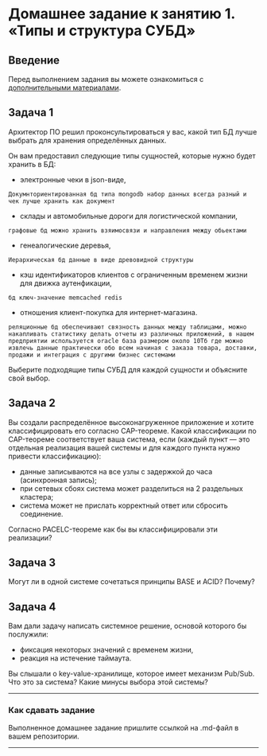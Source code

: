 # Домашнее задание к занятию 1. «Типы и структура СУБД»

## Введение

Перед выполнением задания вы можете ознакомиться с 
[дополнительными материалами](https://github.com/netology-code/virt-homeworks/tree/virt-11/additional).

## Задача 1

Архитектор ПО решил проконсультироваться у вас, какой тип БД 
лучше выбрать для хранения определённых данных.

Он вам предоставил следующие типы сущностей, которые нужно будет хранить в БД:

- электронные чеки в json-виде,
```
Докумнториентированная бд типа mongodb набор данных всегда разный и чек лучше хранить как документ
```
- склады и автомобильные дороги для логистической компании,
```
графовые бд можно хранить взяимосвязи и направления между обьектами
```
- генеалогические деревья,
```
Иерархическая бд данные в виде древовидной структуры
```
- кэш идентификаторов клиентов с ограниченным временем жизни для движка аутенфикации,
```
бд ключ-значение memcached redis
```
- отношения клиент-покупка для интернет-магазина.
```
реляционные бд обеспечивают связность данных между таблицами, можно накапливать статистику делать отчеты из различных приложений, в нашем предприятии используется oracle база размером около 10Тб где можно извлечь данные практически обо всем начиная с заказа товара, доставки, продажи и интеграция с другими бизнес системами
```

Выберите подходящие типы СУБД для каждой сущности и объясните свой выбор.

## Задача 2

Вы создали распределённое высоконагруженное приложение и хотите классифицировать его согласно 
CAP-теореме. Какой классификации по CAP-теореме соответствует ваша система, если 
(каждый пункт — это отдельная реализация вашей системы и для каждого пункта нужно привести классификацию):

- данные записываются на все узлы с задержкой до часа (асинхронная запись);
- при сетевых сбоях система может разделиться на 2 раздельных кластера;
- система может не прислать корректный ответ или сбросить соединение.

Согласно PACELC-теореме как бы вы классифицировали эти реализации?

## Задача 3

Могут ли в одной системе сочетаться принципы BASE и ACID? Почему?

## Задача 4

Вам дали задачу написать системное решение, основой которого бы послужили:

- фиксация некоторых значений с временем жизни,
- реакция на истечение таймаута.

Вы слышали о key-value-хранилище, которое имеет механизм Pub/Sub. 
Что это за система? Какие минусы выбора этой системы?

---

### Как cдавать задание

Выполненное домашнее задание пришлите ссылкой на .md-файл в вашем репозитории.

---

